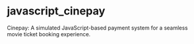 # javascript_cinepay
Cinepay: A simulated JavaScript-based payment system for a seamless movie ticket booking experience. 

